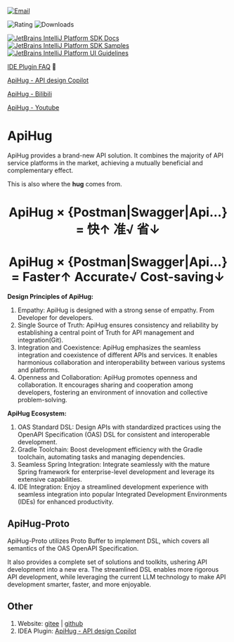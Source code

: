[![Email](https://img.shields.io/badge/Help-Contact%20us-blue)](mailto:apihug@163.com)

![Rating](https://img.shields.io/jetbrains/plugin/r/rating/23534-apihug--api-design-copilot)
![Downloads](https://img.shields.io/jetbrains/plugin/d/23534-apihug--api-design-copilot)

[![JetBrains IntelliJ Platform SDK Docs](https://jb.gg/badges/docs.svg)](https://plugins.jetbrains.com/docs/intellij)
[![JetBrains IntelliJ Platform SDK Samples](https://img.shields.io/badge/JB-SDK%20samples-lightgreen)](https://github.com/JetBrains/intellij-sdk-code-samples)
[![JetBrains IntelliJ Platform UI Guidelines](https://img.shields.io/badge/JB-UI%20Guidelines-lightgreen)](https://jetbrains.github.io/ui/)


[IDE Plugin FAQ](https://github.com/apihug/apihug.com/blob/master/docs/IDE/999_FAQ.md) 🥳

[ApiHug - API design Copilot](https://plugins.jetbrains.com/plugin/23534-apihug--api-design-copilot)


[ApiHug - Bilibili](https://www.bilibili.com/video/BV1KK421k7J8/)

[ApiHug - Youtube](https://www.youtube.com/watch?v=m6N9B6AlSmo&list=PLa8_XrY93pvpAniVC5GQ_Sckw1jvrlvxs)



# ApiHug

ApiHug provides a brand-new API solution. It combines the majority of API service platforms in the market, achieving a mutually beneficial and complementary effect. 

This is also where the **hug** comes from. 

<h1 align="center">ApiHug × {Postman|Swagger|Api...} <br/>= 快↑ 准√ 省↓</h1>
<h1 align="center">ApiHug × {Postman|Swagger|Api...} <br/>= Faster↑ Accurate√ Cost-saving↓</h1>

**Design Principles of ApiHug:**

1. Empathy: ApiHug is designed with a strong sense of empathy. From Developer for developers.
2. Single Source of Truth: ApiHug ensures consistency and reliability by establishing a central point of Truth for API management and integration(Git).
3. Integration and Coexistence: ApiHug emphasizes the seamless integration and coexistence of different APIs and services. It enables harmonious collaboration and interoperability between various systems and platforms.
4. Openness and Collaboration: ApiHug promotes openness and collaboration. It encourages sharing and cooperation among developers, fostering an environment of innovation and collective problem-solving.

**ApiHug Ecosystem:**

1. OAS Standard DSL: Design APIs with standardized practices using the OpenAPI Specification (OAS) DSL for consistent and interoperable development.
2. Gradle Toolchain: Boost development efficiency with the Gradle toolchain, automating tasks and managing dependencies.
3. Seamless Spring Integration: Integrate seamlessly with the mature Spring framework for enterprise-level development and leverage its extensive capabilities.
4. IDE Integration: Enjoy a streamlined development experience with seamless integration into popular Integrated Development Environments (IDEs) for enhanced productivity.

## ApiHug-Proto

ApiHug-Proto utilizes Proto Buffer to implement DSL, which covers all semantics of the OAS OpenAPI Specification. 

It also provides a complete set of solutions and toolkits, ushering API development into a new era. The streamlined DSL enables more rigorous API development, while leveraging the current LLM technology to make API development smarter, faster, and more enjoyable.


## Other 


1. Website: [gitee](https://gitee.com/dearxuecom/apihug.com) | [github](https://github.com/apihug/apihug.com/)
2. IDEA Plugin: [ApiHug - API design Copilot](https://plugins.jetbrains.com/plugin/23534-apihug--api-design-copilot/)

